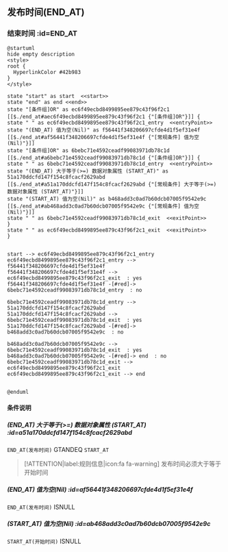 ## 发布时间(END_AT) <!-- {docsify-ignore-all} -->

   

### 结束时间 :id=END_AT

```plantuml
@startuml
hide empty description
<style>
root {
  HyperlinkColor #42b983
}
</style>

state "start" as start  <<start>>
state "end" as end <<end>>
state "[条件组]OR" as ec6f49ecbd8499895ee879c43f96f2c1 [[$./end_at#aec6f49ecbd8499895ee879c43f96f2c1 {"[条件组]OR"}]] {
state " " as ec6f49ecbd8499895ee879c43f96f2c1_entry  <<entryPoint>>
state "(END_AT) 值为空(Nil)" as f56441f348206697cfde4d1f5ef31e4f [[$./end_at#af56441f348206697cfde4d1f5ef31e4f {"[常规条件] 值为空(Nil)"}]]
state "[条件组]OR" as 6bebc71e4592ceadf99083971db78c1d [[$./end_at#a6bebc71e4592ceadf99083971db78c1d {"[条件组]OR"}]] {
state " " as 6bebc71e4592ceadf99083971db78c1d_entry  <<entryPoint>>
state "(END_AT) 大于等于(>=) 数据对象属性 (START_AT)" as 51a170ddcfd147f154c8fcacf2629abd [[$./end_at#a51a170ddcfd147f154c8fcacf2629abd {"[常规条件] 大于等于(>=) 数据对象属性 (START_AT)"}]]
state "(START_AT) 值为空(Nil)" as b468add3c0ad7b60dcb07005f9542e9c [[$./end_at#ab468add3c0ad7b60dcb07005f9542e9c {"[常规条件] 值为空(Nil)"}]]
state " " as 6bebc71e4592ceadf99083971db78c1d_exit  <<exitPoint>>
}
state " " as ec6f49ecbd8499895ee879c43f96f2c1_exit  <<exitPoint>>
}


start --> ec6f49ecbd8499895ee879c43f96f2c1_entry 
ec6f49ecbd8499895ee879c43f96f2c1_entry --> f56441f348206697cfde4d1f5ef31e4f 
f56441f348206697cfde4d1f5ef31e4f --> ec6f49ecbd8499895ee879c43f96f2c1_exit  : yes
f56441f348206697cfde4d1f5ef31e4f -[#red]-> 6bebc71e4592ceadf99083971db78c1d_entry  : no

6bebc71e4592ceadf99083971db78c1d_entry --> 51a170ddcfd147f154c8fcacf2629abd 
51a170ddcfd147f154c8fcacf2629abd --> 6bebc71e4592ceadf99083971db78c1d_exit  : yes
51a170ddcfd147f154c8fcacf2629abd -[#red]-> b468add3c0ad7b60dcb07005f9542e9c  : no

b468add3c0ad7b60dcb07005f9542e9c --> 6bebc71e4592ceadf99083971db78c1d_exit  : yes
b468add3c0ad7b60dcb07005f9542e9c -[#red]-> end  : no
6bebc71e4592ceadf99083971db78c1d_exit --> ec6f49ecbd8499895ee879c43f96f2c1_exit 
ec6f49ecbd8499895ee879c43f96f2c1_exit --> end 


@enduml
```

#### 条件说明

##### (END_AT) 大于等于(>=) 数据对象属性 (START_AT) :id=a51a170ddcfd147f154c8fcacf2629abd



`END_AT(发布时间)` GTANDEQ  `START_AT`

> [!ATTENTION|label:规则信息|icon:fa fa-warning]
> 发布时间必须大于等于开始时间


##### (END_AT) 值为空(Nil) :id=af56441f348206697cfde4d1f5ef31e4f



`END_AT(发布时间)` ISNULL 

##### (START_AT) 值为空(Nil) :id=ab468add3c0ad7b60dcb07005f9542e9c



`START_AT(开始时间)` ISNULL 






